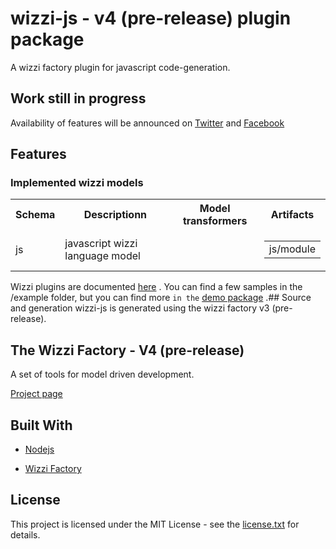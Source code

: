 # wizzi-js - v4 (pre-release) plugin package

A wizzi factory plugin for javascript code-generation.

## Work still in progress

Availability of features will be announced
on [Twitter](https://twitter.com/wizziteam) and [Facebook](https://www.facebook.com/wizzifactory)

## Features
### Implemented wizzi models
<table>
<tr>
<th>Schema</th>
<th>Descriptionn</th>
<th>Model transformers</th>
<th>Artifacts</th>
</tr>
<tr>
<td>js</td>
<td>javascript wizzi language model</td>
<td>
<table>
</table>
<td>
<table>
<tr>
<td>js/module</td>
</tr>
</table>
</tr>
</table>

Wizzi plugins are documented
[here](https://wizzifactory.github.io/docs/plugins.html)
.
You can find a few samples in the /example folder, but you can find more
`in the`
[demo package](https://github.com/wizzifactory/wizzi-demo)
.## Source and generation
wizzi-js is generated using the wizzi factory v3 (pre-release).

## The Wizzi Factory - V4 (pre-release)

A set of tools for model driven development.


[Project page](https://wizzifactory.github.io/)
## Built With
* [Nodejs](https://nodejs.org)

* [Wizzi Factory](https://github.com/wizzifactory)


## License
This project is licensed under the MIT License - see the
[license.txt](license.txt)
for details.
